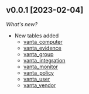 ## v0.0.1 [2023-02-04]

_What's new?_

- New tables added
  - [vanta_computer](https://hub.steampipe.io/plugins/turbot/vanta/tables/vanta_computer)
  - [vanta_evidence](https://hub.steampipe.io/plugins/turbot/vanta/tables/vanta_evidence)
  - [vanta_group](https://hub.steampipe.io/plugins/turbot/vanta/tables/vanta_group)
  - [vanta_integration](https://hub.steampipe.io/plugins/turbot/vanta/tables/vanta_integration)
  - [vanta_monitor](https://hub.steampipe.io/plugins/turbot/vanta/tables/vanta_monitor)
  - [vanta_policy](https://hub.steampipe.io/plugins/turbot/vanta/tables/vanta_policy)
  - [vanta_user](https://hub.steampipe.io/plugins/turbot/vanta/tables/vanta_user)
  - [vanta_vendor](https://hub.steampipe.io/plugins/turbot/vanta/tables/vanta_vendor)
